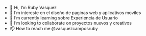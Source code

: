 - 👋 Hi, I’m Ruby Vasquez
- 👀 I’m intereste en el diseño de paginas web y aplicativos moviles
- 🌱 I’m currently learning  sobre Experiencia de Usuario
- 💞️ I’m looking to collaborate on  proyectos nuevos y creativos 
- 📫 How to reach me @vasquezcamposruby

<!---
Vasquezcamposruby/Vasquezcamposruby is a ✨ special ✨ repository because its `README.md` (this file) appears on your GitHub profile.
You can click the Preview link to take a look at your changes.
--->
